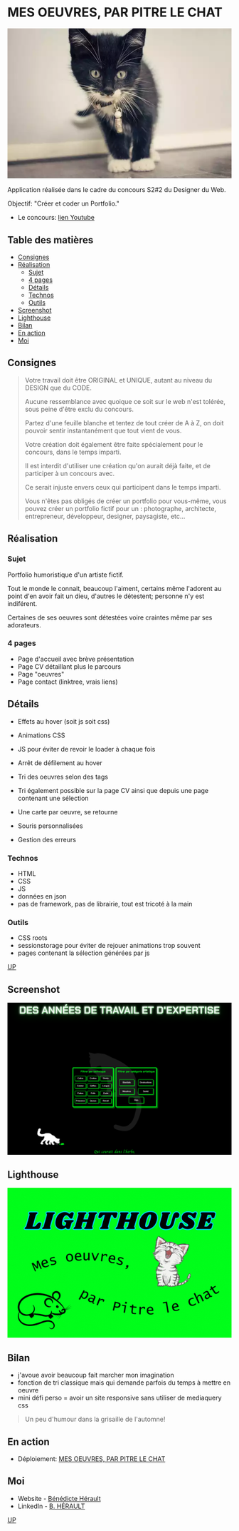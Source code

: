 # MES OEUVRES, PAR PITRE LE CHAT

![chat](/assets/mebaby.webp)

Application réalisée dans le cadre du concours S2#2 du Designer du Web.

Objectif: "Créer et coder un Portfolio."

- Le concours: [lien Youtube](https://www.youtube.com/watch?v=Dzpq1vf8u9I)

## Table des matières

- [Consignes](#consignes)
- [Réalisation](#réalisation)
  - [Sujet](#sujet)
  - [4 pages](#4-pages)
  - [Détails](#détails)
  - [Technos](#technos)
  - [Outils](#outils)
- [Screenshot](#screenshot)
- [Lighthouse](#lighthouse)
- [Bilan](#bilan)
- [En action](#en-action)
- [Moi](#moi)

## Consignes

> Votre travail doit être ORIGINAL et UNIQUE, autant au niveau du DESIGN que du CODE.
>
> Aucune ressemblance avec quoique ce soit sur le web n'est tolérée, sous peine d'être exclu du concours.
>
> Partez d'une feuille blanche et tentez de tout créer de A à Z, on doit pouvoir sentir instantanément que tout vient de vous.
>
> Votre création doit également être faite spécialement pour le concours, dans le temps imparti.
>
> Il est interdit d'utiliser une création qu'on aurait déjà faite, et de participer à un concours avec.
>
> Ce serait injuste envers ceux qui participent dans le temps imparti.
>
> Vous n'êtes pas obligés de créer un portfolio pour vous-même, vous pouvez créer un portfolio fictif pour un : photographe, architecte, entrepreneur, développeur, designer, paysagiste, etc...

## Réalisation

### Sujet

Portfolio humoristique d'un artiste fictif.

Tout le monde le connait, beaucoup l'aiment, certains même l'adorent au point d'en avoir fait un dieu, d'autres le détestent;
personne n'y est indiférent.

Certaines de ses oeuvres sont détestées voire craintes même par ses adorateurs.

### 4 pages

- Page d'accueil avec brève présentation
- Page CV détaillant plus le parcours
- Page "oeuvres"
- Page contact (linktree, vrais liens)

## Détails

- Effets au hover (soit js soit css)
- Animations CSS
- JS pour éviter de revoir le loader à chaque fois
- Arrêt de défilement au hover

- Tri des oeuvres selon des tags
- Tri également possible sur la page CV ainsi que depuis une page contenant une sélection
- Une carte par oeuvre, se retourne
- Souris personnalisées
- Gestion des erreurs

### Technos

- HTML
- CSS
- JS
- données en json
- pas de framework, pas de librairie, tout est tricoté à la main

### Outils

- CSS roots
- sessionstorage pour éviter de rejouer animations trop souvent
- pages contenant la sélection générées par js

[UP](#table-des-matières)

## Screenshot

![sreen](/assets/screen.png)

## Lighthouse

![lighthouse](/assets/docs/LIGHTHOUSE.gif)

## Bilan

- j'avoue avoir beaucoup fait marcher mon imagination
- fonction de tri classique mais qui demande parfois du temps à mettre en oeuvre
- mini défi perso = avoir un site responsive sans utiliser de mediaquery css

> Un peu d'humour dans la grisaille de l'automne!

## En action

- Déploiement: [MES OEUVRES, PAR PITRE LE CHAT](https://mon-superbe-portfolio.netlify.app/)

## Moi

- Website - [Bénédicte Hérault](https://lazez-bzh.netlify.app/)
- LinkedIn - [B. HÉRAULT](https://www.linkedin.com/in/benedicte-herault/)

[UP](#table-des-matières)
